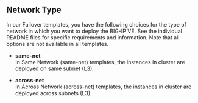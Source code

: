 ## Network Type
In our Failover templates, you have the following choices for the type of network in which you want to deploy the BIG-IP VE.  See the individual README files for specific requirements and information. Note that all options are not available in all templates.

  - **same-net** <br> In Same Network (same-net) templates, the instances in cluster are deployed on same subnet (L3). 

  - **across-net** <br> In Across Network (across-net) templates, the instances in cluster are deployed across subnets (L3). 